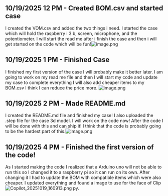 <!--
  ===================    !!READ THIS NOTICE!!   ====================
  DO NOT edit this file manually. Your changes WILL BE OVERWRITTEN!
  This journal is auto generated and updated by Hack Club Blueprint.
  To edit this file, please edit your journal entries on Blueprint.
  ==================================================================
-->

## 10/19/2025 12 PM - Created BOM.csv and started case  

I created the VOM.csv and added the two things i need. I started the case which will hold the raspberry i 3 b, screen, microphone, and the potentiometer. I will start the read me after i finish the case and then i will get started on the code which will be fun!![image.png](https://localhost:3000/user-attachments/blobs/proxy/eyJfcmFpbHMiOnsiZGF0YSI6MzQ5MywicHVyIjoiYmxvYl9pZCJ9fQ==--6c1ab0dc6dcb40eb70ea85667d0b9ea191ca3116/image.png)
  

## 10/19/2025 1 PM - Finished Case  

I finished my first version of the case I will probably make it better later. I am going to work on my read me file and then I will start my code and update my case to complete everything I will also add cheaper items to my BOM.csv I think I can reduce the price more.
![image.png](https://localhost:3000/user-attachments/blobs/proxy/eyJfcmFpbHMiOnsiZGF0YSI6MzUzNiwicHVyIjoiYmxvYl9pZCJ9fQ==--92e1548024dd0fad2184366c6d8a21e69f7ecd11/image.png)
   

## 10/19/2025 2 PM - Made README.md  

I created the README.md file and finished my case! I also uploaded the .step file for the case 3d model. I will work on the code now! After the code I will be done with this and can ship it! I think that the code is probably going to be the hardest part of this.![image.png](https://localhost:3000/user-attachments/blobs/proxy/eyJfcmFpbHMiOnsiZGF0YSI6MzU1MiwicHVyIjoiYmxvYl9pZCJ9fQ==--96ef67d64dd0cff751b4d2a27a48102a858159a8/image.png)
  

## 10/19/2025 4 PM - Finished the first version of the code!  

As I started making the code I realized that a Arduino uno will not be able to run this so I changed it to a raspberry pi so it can run on its own. After changing it I had to update the BOM with compatible items which were also cheaper. I updated everything and found a image to use for the face of Clip![Copilot_20251019_160913.png](https://localhost:3000/user-attachments/blobs/proxy/eyJfcmFpbHMiOnsiZGF0YSI6MzU2NCwicHVyIjoiYmxvYl9pZCJ9fQ==--aee6a1adade9037e77ae5d2e2fb020725f47b18a/Copilot_20251019_160913.png)
py.  

